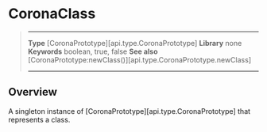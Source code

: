# CoronaClass

> --------------------- ------------------------------------------------------------------------------------------
> __Type__              [CoronaPrototype][api.type.CoronaPrototype]
> __Library__           none
> __Keywords__          boolean, true, false
> __See also__          [CoronaPrototype:newClass()][api.type.CoronaPrototype.newClass]
> --------------------- ------------------------------------------------------------------------------------------

## Overview

A singleton instance of [CoronaPrototype][api.type.CoronaPrototype] that represents a class.